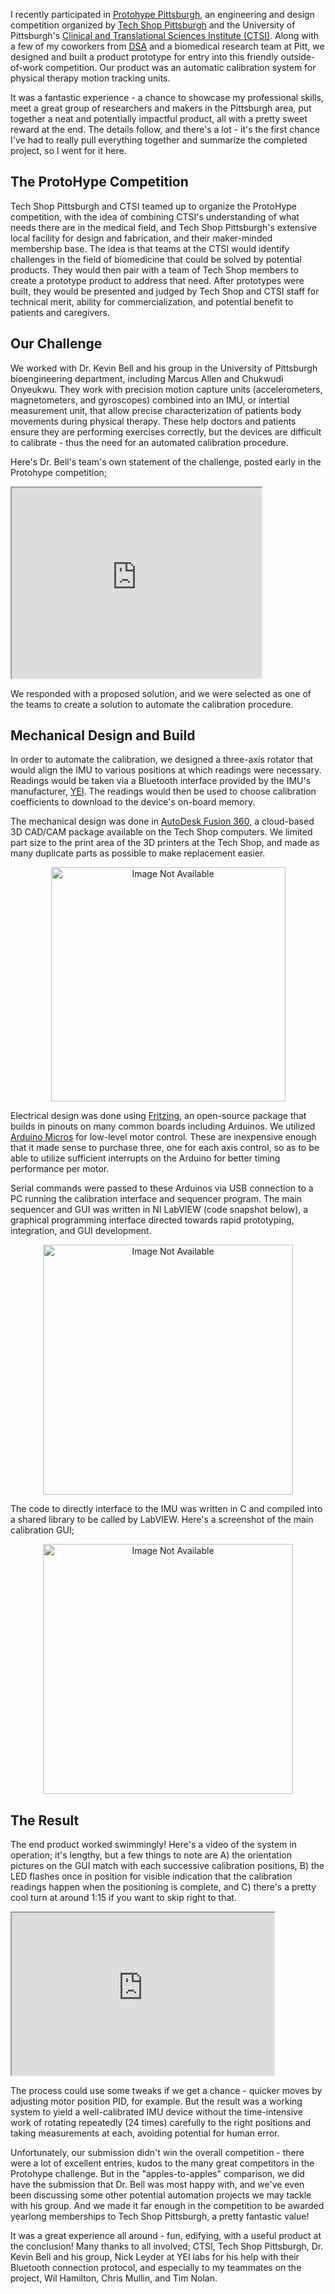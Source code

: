 I recently participated in [Protohype Pittsburgh](http://www.ctsi.pitt.edu/funding-innovation-protohype.html), an engineering and design competition organized by [Tech Shop Pittsburgh](http://www.techshop.ws/pittsburgh.html) and the University of Pittsburgh's [Clinical and Translational Sciences Institute (CTSI)](http://www.ctsi.pitt.edu/).
Along with a few of my coworkers from [DSA](http://dsautomation.com/) and a biomedical research team at Pitt, we designed and built a product prototype for entry into this friendly outside-of-work competition.
Our product was an automatic calibration system for physical therapy motion tracking units.

It was a fantastic experience - a chance to showcase my professional skills, meet a great group of researchers and makers in the Pittsburgh area, put together a neat and potentially impactful product, all with a pretty sweet reward at the end.
The details follow, and there's a lot - it's the first chance I've had to really pull everything together and summarize the completed project, so I went for it here.

## The ProtoHype Competition

Tech Shop Pittsburgh and CTSI teamed up to organize the ProtoHype competition, with the idea of combining CTSI's understanding of what needs there are in the medical field, and Tech Shop Pittsburgh's extensive local facility for design and fabrication, and their maker-minded membership base.
The idea is that teams at the CTSI would identify challenges in the field of biomedicine that could be solved by potential products.
They would then pair with a team of Tech Shop members to create a prototype product to address that need.
After prototypes were built, they would be presented and judged by Tech Shop and CTSI staff for technical merit, ability for commercialization, and potential benefit to patients and caregivers.

## Our Challenge

We worked with Dr. Kevin Bell and his group in the University of Pittsburgh bioengineering department, including Marcus Allen and Chukwudi Onyeukwu.
They work with precision motion capture units (accelerometers, magnetometers, and gyroscopes) combined into an IMU, or intertial measurement unit, that allow precise characterization of patients body movements during physical therapy.
These help doctors and patients ensure they are performing exercises correctly, but the devices are difficult to calibrate - thus the need for an automated calibration procedure.

Here's Dr. Bell's team's own statement of the challenge, posted early in the Protohype competition;

<iframe width="400" height="305" align="center"
src="https://www.youtube.com/embed/96xLXqTQkO8">
</iframe>

We responded with a proposed solution, and we were selected as one of the teams to create a solution to automate the calibration procedure.

<!-- Leaving out for now, too much video content w/ above
<iframe src="https://drive.google.com/file/d/0B9aM7kLnVl_mMjN3YTF6MnczLUk/preview" width="640" height="360"></iframe>
-->

## Mechanical Design and Build

In order to automate the calibration, we designed a three-axis rotator that would align the IMU to various positions at which readings were necessary.
Readings would be taken via a Bluetooth interface provided by the IMU's manufacturer, [YEI](https://yostlabs.com/).
The readings would then be used to choose calibration coefficients to download to the device's on-board memory.

The mechanical design was done in [AutoDesk Fusion 360](http://www.autodesk.com/products/fusion-360/overview?mktvar002=698238&mkwid=szK6QE0U2|pcrid|177331758407|pkw|fusion%20360|pmt|e|pdv|c|&&gclid=COKKlLPuxdICFQKHswodTaoK9g), a cloud-based 3D CAD/CAM package available on the Tech Shop computers.
We limited part size to the print area of the 3D printers at the Tech Shop, and made as many duplicate parts as possible to make replacement easier.

<div align="center">
<img src="/img/protohype-design-screeenshot.png" alt="Image Not Available" style="" align="center" width="375px">
</div>

Electrical design was done using [Fritzing](http://fritzing.org/home/), an open-source package that builds in pinouts on many common boards including Arduinos.
We utilized [Arduino Micros](https://www.arduino.cc/en/Main/ArduinoBoardMicro) for low-level motor control.
These are inexpensive enough that it made sense to purchase three, one for each axis control, so as to be able to utilize sufficient interrupts on the Arduino for better timing performance per motor.

Serial commands were passed to these Arduinos via USB connection to a PC running the calibration interface and sequencer program.
The main sequencer and GUI was written in NI LabVIEW (code snapshot below), a graphical programming interface directed towards rapid prototyping, integration, and GUI development.

<div align="center">
<img src="/img/IMU-Main-BD.png" alt="Image Not Available" style="" align="center" width="400pxi">
</div>

The code to directly interface to the IMU was written in C and compiled into a shared library to be called by LabVIEW.
Here's a screenshot of the main calibration GUI;

<div align="center">
<img src="/img/IMU-Main-FP.png" alt="Image Not Available" style="" align="center" width="400pxi">
</div>

## The Result

The end product worked swimmingly!
Here's a video of the system in operation; it's lengthy, but a few things to note are A) the orientation pictures on the GUI match with each successive calibration positions, B) the LED flashes once in position for visible indication that the calibration readings happen when the positioning is complete, and C) there's a pretty cool turn at around 1:15 if you want to skip right to that.

<iframe width="420" height="260" align="center"
src="https://drive.google.com/file/d/0B9aM7kLnVl_mSGRUeS00RkF5SWM/preview"></iframe>

The process could use some tweaks if we get a chance - quicker moves by adjusting motor position PID, for example.
But the result was a working system to yield a well-calibrated IMU device without the time-intensive work of rotating repeatedly (24 times) carefully to the right positions and taking measurements at each, avoiding potential for human error.

Unfortunately, our submission didn't win the overall competition - there were a lot of excellent entries, kudos to the many great competitors in the Protohype challenge.
But in the "apples-to-apples" comparison, we did have the submission that Dr. Bell was most happy with, and we've even been discussing some other potential automation projects we may tackle with his group.
And we made it far enough in the competition to be awarded yearlong memberships to Tech Shop Pittsburgh, a pretty fantastic value!

It was a great experience all around - fun, edifying, with a useful product at the conclusion!
Many thanks to all involved; CTSI, Tech Shop Pittsburgh, Dr. Kevin Bell and his group, Nick Leyder at YEI labs for his help with their Bluetooth connection protocol, and especially to my teammates on the project, Wil Hamilton, Chris Mullin, and Tim Nolan.
